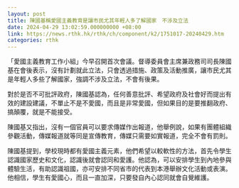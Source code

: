 ```yaml
---
layout: post
title: 陳國基稱愛國主義教育是讓市民尤其年輕人多了解國家　不涉及立法
date: 2024-04-29 13:02:59.000000000 +08:00
link: https://news.rthk.hk/rthk/ch/component/k2/1751017-20240429.htm
categories: rthk
---
```


「愛國主義教育工作小組」今早召開首次會議。督導委員會主席兼政務司司長陳國基在會後表示，沒有計劃就此立法，只會透過措施、政策及活動推廣，讓市民尤其是年輕人多些了解國家，強調不涉及立法，不會有後果。

對於是否不可批評政府，陳國基認為，任何善意批評、希望政府及社會好而提出有效的建設建議，不單止不是不愛國，而且是非常愛國，但如果目的是要推翻政府、搞顛覆，就是不能接受。

陳國基又指出，沒有一個官員可以要求傳媒作出報道，他舉例說，如果有團體組織參觀活動，傳媒報道就等同是宣傳教育，傳媒只需要如實報道，完全不會有罰則。

陳國基提到，學校現時都有愛國主義元素，他們希望以較軟性的方法，首先令學生認識國家歷史和文化，認識後就會認同和愛護。他認為，可以安排學生到內地參與體驗生活，有助認識祖國，亦可安排不同省市的代表到本港舉辦文化活動或表演。他相信，學生有愛國心，而且一直加深，只要發自內心認同就會自覺維護。
